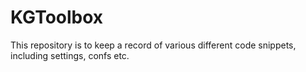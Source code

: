 # KGToolbox

This repository is to keep a record of various different code snippets, including settings, confs etc.